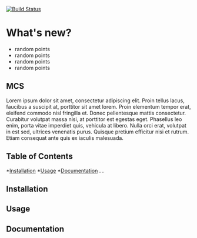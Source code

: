 [![Build Status](https://img.shields.io/travis/USER/REPO.svg)](http://apisrv-dashboard-prod-1100.zreem.com/pages/dashboard)

# What's new?
  * random points
  * random points
  * random points
  * random points
  
## MCS

<p "align" = "left">
  Lorem ipsum dolor sit amet, consectetur adipiscing elit. Proin tellus lacus, faucibus a suscipit at, porttitor sit amet lorem. Proin elementum tempor erat, eleifend commodo nisl fringilla et. Donec pellentesque mattis consectetur. Curabitur volutpat massa nisi, at porttitor est egestas eget. Phasellus leo enim, porta vitae imperdiet quis, vehicula at libero. Nulla orci erat, volutpat in est sed, ultrices venenatis purus. Quisque pretium efficitur nisi et rutrum. Etiam consequat ante quis ex iaculis malesuada.
  </p>
  
## Table of Contents

*[Installation](#installation)
*[Usage](#usage)
*[Documentation](#documentation)
.
.

## Installation
## Usage
## Documentation
